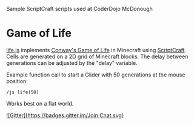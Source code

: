 Sample ScriptCraft scripts used at CoderDojo McDonough


Game of Life
============

[life.js](life.js) implements [Conway's Game of Life](https://en.wikipedia.org/wiki/Conway's_Game_of_Life) in Minecraft using [ScriptCraft](http://scriptcraftjs.org/).  Cells are generated on a 2D grid of Minecraft blocks.  The delay between generations can be adjusted by the "delay" variable.

Example function call to start a Glider with 50 generations at the mouse position: 

    /js life(50)

Works best on a flat world.



[![Gitter](https://badges.gitter.im/Join Chat.svg)](https://gitter.im/CoderDojoMcDonough/MinecraftScripts?utm_source=badge&utm_medium=badge&utm_campaign=pr-badge&utm_content=badge)